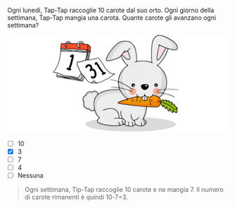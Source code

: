 Ogni lunedì, Tap-Tap raccoglie 10 carote dal suo orto. Ogni giorno della settimana, Tap-Tap mangia una carota. Quante carote gli avanzano ogni settimana?

![Tip-Tap](orto.jpg)

- [ ] $10$
- [x] $3$
- [ ] $7$
- [ ] $4$
- [ ] Nessuna

> Ogni settimana, Tip-Tap raccoglie 10 carote e ne mangia 7. Il numero di carote rimanenti è quindi 10-7=3.
